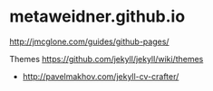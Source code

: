 # metaweidner.github.io

http://jmcglone.com/guides/github-pages/

Themes https://github.com/jekyll/jekyll/wiki/themes
* http://pavelmakhov.com/jekyll-cv-crafter/
